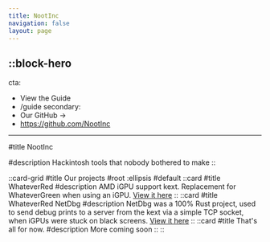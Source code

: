 ```yaml
---
title: NootInc
navigation: false
layout: page
---
```


::block-hero
---
cta:
  - View the Guide
  - /guide
secondary:
  - Our GitHub →
  - https://github.com/NootInc
---

#title
NootInc

#description
Hackintosh tools that nobody bothered to make
::

::card-grid
#title
Our projects
#root
:ellipsis
#default
  ::card
  #title
  WhateverRed
  #description
  AMD iGPU support kext. Replacement for WhateverGreen when using an iGPU. [View it here](https://github.com/NootInc/WhateverRed)
  ::
  ::card
  #title
  WhateverRed NetDbg
  #description
  NetDbg was a 100% Rust project, used to send debug prints to a server from the kext via a simple TCP socket, when iGPUs were stuck on black screens. [View it here](https://github.com/NootInc/WhateverRed-NETDBG)
  ::
  ::card
  #title
  That's all for now.
  #description
  More coming soon
  ::
::
